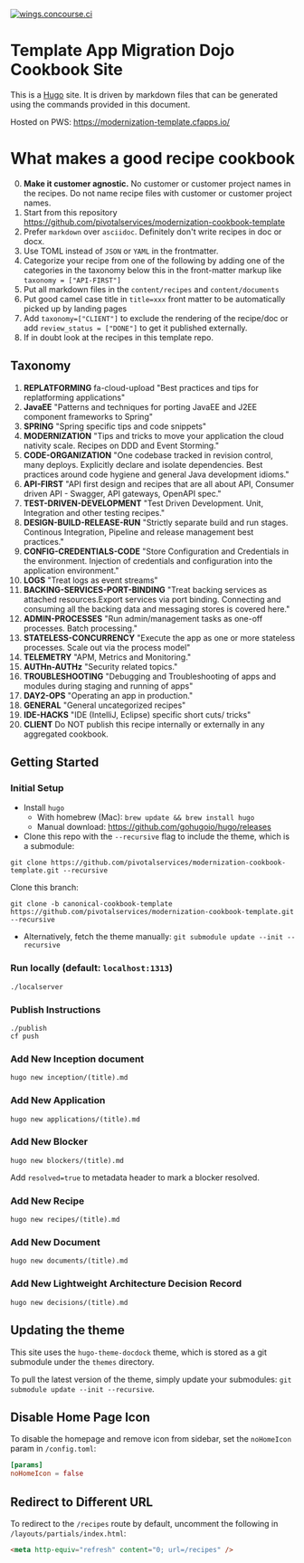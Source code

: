 [![wings.concourse.ci](https://wings.concourse.ci/api/v1/teams/PCFS/pipelines/modernization-template/jobs/compile-site/badge)](https://wings.concourse.ci/teams/PCFS/pipelines/modernization-template)

# Template App Migration Dojo Cookbook Site

This is a [Hugo](https://github.com/gohugoio/hugo) site. It is driven by markdown files that can be generated using the commands provided in this document.

Hosted on PWS: https://modernization-template.cfapps.io/

# What makes a good recipe cookbook
0. **Make it customer agnostic.** No customer or customer project names in the recipes. Do not name recipe files with customer or customer project names.
2. Start from this repository
 https://github.com/pivotalservices/modernization-cookbook-template
3. Prefer `markdown` over `asciidoc`. Definitely don't write recipes in doc or docx.
4. Use TOML instead of `JSON` or `YAML` in the frontmatter.
4. Categorize your recipe from one of the following by adding one of the categories in the taxonomy below this in the front-matter markup like `taxonomy = ["API-FIRST"]`
5. Put all markdown files in the `content/recipes` and `content/documents`
6. Put good camel case title in `title=xxx` front matter to be automatically picked up by landing pages
7. Add `taxonomy=["CLIENT"]` to exclude the rendering of the recipe/doc or add `review_status = ["DONE"]` to get it published externally.
8. If in doubt look at the recipes in this template repo.

## Taxonomy
1. **REPLATFORMING**  fa-cloud-upload "Best practices and tips for replatforming applications"
2. **JavaEE** "Patterns and techniques for porting JavaEE and J2EE component frameworks to Spring"
3. **SPRING** "Spring specific tips and code snippets"
4. **MODERNIZATION** "Tips and tricks to move your application the cloud nativity scale. Recipes on DDD and Event Storming."
5. **CODE-ORGANIZATION** "One codebase tracked in revision control, many deploys. Explicitly declare and isolate dependencies. Best practices around code hygiene and general Java development idioms."
6. **API-FIRST** "API first design and recipes that are all about API, Consumer driven API - Swagger, API gateways, OpenAPI spec."
7. **TEST-DRIVEN-DEVELOPMENT**  "Test Driven Development. Unit, Integration and other testing recipes."
8. **DESIGN-BUILD-RELEASE-RUN** "Strictly separate build and run stages. Continous Integration, Pipeline and release management best practices."
9. **CONFIG-CREDENTIALS-CODE**  "Store Configuration and Credentials in the environment. Injection of credentials and configuration into the application environment."
10. **LOGS** "Treat logs as event streams"
11. **BACKING-SERVICES-PORT-BINDING** "Treat backing services as attached resources.Export services via port binding. Connecting and consuming all the backing data and messaging stores is covered here."
12. **ADMIN-PROCESSES** "Run admin/management tasks as one-off processes. Batch processing."
13. **STATELESS-CONCURRENCY** "Execute the app as one or more stateless processes. Scale out via the process model"
14. **TELEMETRY** "APM, Metrics and Monitoring."
15. **AUTHn-AUTHz**  "Security related topics."
16. **TROUBLESHOOTING** "Debugging and Troubleshooting of apps and modules during staging and running of apps"
17. **DAY2-OPS** "Operating an app in production."
18. **GENERAL** "General uncategorized recipes"
19. **IDE-HACKS** "IDE (IntelliJ, Eclipse) specific short cuts/ tricks"
20. **CLIENT** Do NOT publish this recipe internally or externally in any aggregated cookbook.

## Getting Started

### Initial Setup

- Install `hugo`
  - With homebrew (Mac): `brew update && brew install hugo`
  - Manual download: https://github.com/gohugoio/hugo/releases
- Clone this repo with the `--recursive` flag to include the theme, which is a submodule:
```
git clone https://github.com/pivotalservices/modernization-cookbook-template.git --recursive
```
Clone this branch:
```
git clone -b canonical-cookbook-template https://github.com/pivotalservices/modernization-cookbook-template.git --recursive
```
  - Alternatively, fetch the theme manually: `git submodule update --init --recursive`

### Run locally (default: `localhost:1313`)
```
./localserver
```

### Publish Instructions
```
./publish
cf push
```

### Add New Inception document
```
hugo new inception/(title).md
```

### Add New Application
```
hugo new applications/(title).md
```
### Add New Blocker
```
hugo new blockers/(title).md
```

Add `resolved=true` to metadata header to mark a blocker resolved.

### Add New Recipe
```
hugo new recipes/(title).md
```
### Add New Document
```
hugo new documents/(title).md
```

### Add New Lightweight Architecture Decision Record
```
hugo new decisions/(title).md
```

## Updating the theme

This site uses the `hugo-theme-docdock` theme, which is stored as a git submodule
under the `themes` directory.

To pull the latest version of the theme, simply update your submodules: `git submodule update --init --recursive`.

## Disable Home Page Icon
To disable the homepage and remove icon from sidebar, set the `noHomeIcon` param in `/config.toml`:

``` toml
[params]
noHomeIcon = false
```

## Redirect to Different URL
To redirect to the `/recipes` route by default, uncomment the following in `/layouts/partials/index.html`:
``` html
<meta http-equiv="refresh" content="0; url=/recipes" />
```
